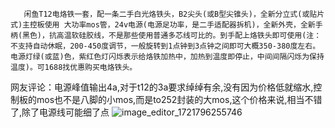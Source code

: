        闲鱼T12电烙铁一套，配一条二手白光烙铁头，B2尖头(或B型尖锥头)，全新分立式(或贴片式)主控板使用 大功率mos管，24v电源(电源足功率，是二手适配器拆机)，全新外壳，全新手柄(黑色)，抗高温软硅胶线，不是那些使用普通多芯线可比的。到手配上烙铁头即可使用(注：不支持自动休眠，200-450度调节，一般旋转到1点钟到3点钟之间即可大概350-380度左右。电源灯绿(或蓝)色，紫红色灯闪烁表示给烙铁加热中，加热到温度即停止，中间间隔闪烁为保持温度)。可1688找优惠购买电烙铁头。

网友评论：电源峰值输出4a,对于t12的3a要求绰绰有余,没有因为价格低就缩水,控制板的mos也不是八脚的小mos,而是to252封装的大mos,这个价格来说,相当不错了,除了电源线可能细了点
![image_editor_1721796255746](https://github.com/user-attachments/assets/f2f59a5a-38a0-45e3-971a-3e2d399417d2)
